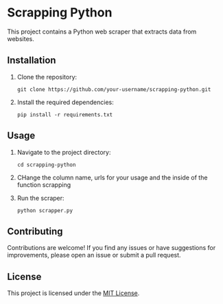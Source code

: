 # Scrapping Python

This project contains a Python web scraper that extracts data from websites.

## Installation

1. Clone the repository:

   ```shell
   git clone https://github.com/your-username/scrapping-python.git
   ```

2. Install the required dependencies:

   ```shell
   pip install -r requirements.txt
   ```

## Usage

1. Navigate to the project directory:

   ```shell
   cd scrapping-python
   ```
2. CHange the column name, urls for your usage and the inside of the function scrapping

3. Run the scraper:

   ```shell
   python scrapper.py
   ```

## Contributing

Contributions are welcome! If you find any issues or have suggestions for improvements, please open an issue or submit a pull request.

## License

This project is licensed under the [MIT License](LICENSE).
